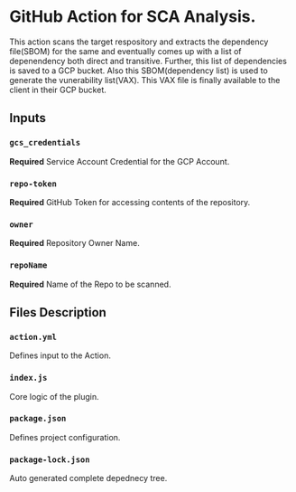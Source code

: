 # GitHub Action for SCA Analysis.

This action scans the target respository and extracts the dependency file(SBOM)
for the same and eventually comes up with a list of depenendency both direct and
transitive. Further, this list of dependencies is saved to a GCP bucket. Also
this SBOM(dependency list) is used to generate the vunerability list(VAX).
 This VAX file is finally available to the client in their GCP bucket.

## Inputs

### `gcs_credentials`

**Required** Service Account Credential for the GCP Account.

### `repo-token`

**Required** GitHub Token for accessing contents of the repository.

### `owner`

**Required** Repository Owner Name.

### `repoName`

**Required** Name of the Repo to be scanned.

## Files Description

### `action.yml`

Defines input to the Action.

### `index.js`

Core logic of the plugin.

### `package.json`

Defines project configuration.

### `package-lock.json`

Auto generated complete depednecy tree.

